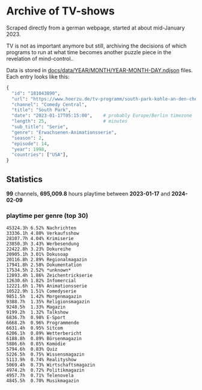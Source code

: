 # Archive of TV-shows

Scraped directly from a german webpage, started at about mid-January 2023.

TV is not as important anymore but still, archiving the decisions of which programs to run at what time
becomes another puzzle piece in the revelation of mind-control.. 

Data is stored in [docs/data/YEAR/MONTH/YEAR-MONTH-DAY.ndjson](docs/data/) files. 
Each entry looks like this:

```python
{
  "id": "181043890", 
  "url": "https://www.hoerzu.de/tv-programm/south-park-kohle-an-den-chefkoch/bid_181043890/", 
  "channel": "Comedy Central", 
  "title": "South Park", 
  "date": "2023-01-17T05:15:00",    # probably Europe/Berlin timezone 
  "length": 25,                     # minutes 
  "sub_title": "Serie", 
  "genre": "Erwachsenen-Animationsserie", 
  "season": 2, 
  "episode": 14, 
  "year": 1998, 
  "countries": ["USA"],
}
```

## Statistics

**99** channels, **695,009.8** hours playtime between **2023-01-17** and **2024-02-09**


### playtime per genre (top 30)

    45324.3h 6.52% Nachrichten
    33336.1h 4.80% Verkaufsshow
    28107.7h 4.04% Krimiserie
    23850.3h 3.43% Werbesendung
    22422.8h 3.23% Dokureihe
    20905.1h 3.01% Dokusoap
    20116.8h 2.89% Regionalmagazin
    17941.8h 2.58% Dokumentation
    17534.5h 2.52% *unknown*
    12893.4h 1.86% Zeichentrickserie
    12630.6h 1.82% Infomercial
    12221.6h 1.76% Animationsserie
    10522.9h 1.51% Comedyserie
    9851.5h  1.42% Morgenmagazin
    9388.7h  1.35% Religionsmagazin
    9248.5h  1.33% Magazin
    9199.2h  1.32% Talkshow
    6836.7h  0.98% E-Sport
    6668.2h  0.96% Programmende
    6631.4h  0.95% Sitcom
    6206.1h  0.89% Wetterbericht
    6188.8h  0.89% Börsenmagazin
    5886.6h  0.85% Komödie
    5794.6h  0.83% Quiz
    5226.5h  0.75% Wissensmagazin
    5113.9h  0.74% Realityshow
    5069.4h  0.73% Wirtschaftsmagazin
    4974.2h  0.72% Politikmagazin
    4957.7h  0.71% Telenovela
    4845.5h  0.70% Musikmagazin
